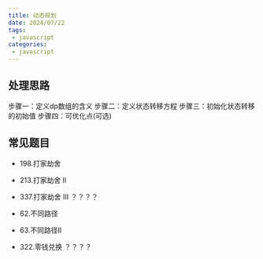 ```yaml
---
title: 动态规划
date: 2024/07/22
tags:
 - javascript
categories:
 - javascript
---
```


## 处理思路

步骤一：定义dp数组的含义
步骤二：定义状态转移方程
步骤三：初始化状态转移的初始值
步骤四：可优化点(可选)

## 常见题目

- 198.打家劫舍
- 213.打家劫舍 II
- 337.打家劫舍 III ？？？？
- 62.不同路径
- 63.不同路径II

- 322.零钱兑换 ？？？？
